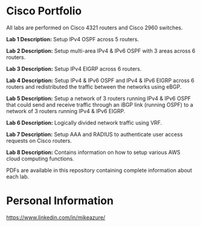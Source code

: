 # Cisco Portfolio
All labs are performed on Cisco 4321 routers and Cisco 2960 switches.

**Lab 1 Description:** Setup IPv4 OSPF across 5 routers.

**Lab 2 Description:** Setup multi-area IPv4 & IPv6 OSPF with 3 areas across 6 routers. 

**Lab 3 Description:** Setup IPv4 EIGRP across 6 routers.

**Lab 4 Description:** Setup IPv4 & IPv6 OSPF and IPv4 & IPv6 EIGRP across 6 routers and redistributed the traffic between the networks using eBGP.  

**Lab 5 Description:** Setup a network of 3 routers running IPv4 & IPv6 OSPF that could send and receive traffic through an iBGP link (running OSPF) to a network of 3 routers running IPv4 & IPv6 EIGRP.

**Lab 6 Description:** Logically divided network traffic using VRF. 

**Lab 7 Description:** Setup AAA and RADIUS to authenticate user access requests on Cisco routers.

**Lab 8 Description:** Contains information on how to setup various AWS cloud computing functions.  


PDFs are available in this repository containing complete information about each lab.  

# Personal Information
https://www.linkedin.com/in/mikeazure/
